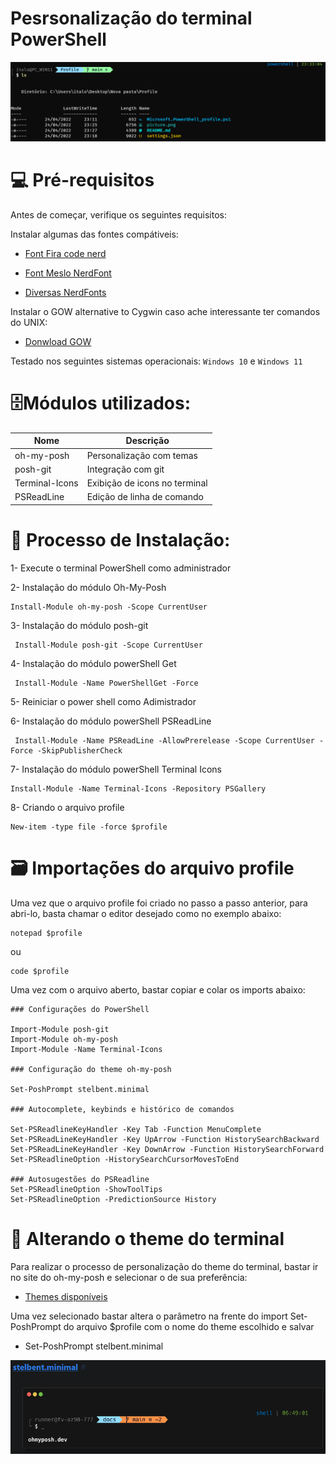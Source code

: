 
# Pesrsonalização do terminal PowerShell 

![](https://github.com/italohcx/-powershell-prompt-/blob/main/picture.png)

# 💻 Pré-requisitos

Antes de começar, verifique os seguintes requisitos:

Instalar algumas das fontes compátiveis:

* [Font Fira code nerd](https://github.com/ryanoasis/nerd-fonts/tree/master/patched-fonts/FiraCode)

* [Font Meslo NerdFont](https://github.com/romkatv/powerlevel10k#meslo-nerd-font-patched-for-powerlevel10k)

* [Diversas NerdFonts](https://www.nerdfonts.com/font-downloads)

Instalar o GOW alternative to Cygwin caso ache interessante ter comandos do UNIX:

* [Donwload GOW](https://github.com/bmatzelle/gow)

Testado nos seguintes sistemas operacionais: `Windows 10` e `Windows 11`

# 🗄️Módulos utilizados: 

Nome            | Descrição 
---------       | ------
oh-my-posh      | Personalização com temas
posh-git        | Integração com git
Terminal-Icons  | Exibição de icons no terminal
PSReadLine      | Edição de linha de comando

# 📀 Processo de Instalação:

1- Execute o terminal PowerShell como administrador

2- Instalação do módulo Oh-My-Posh

~~~PoweShell
Install-Module oh-my-posh -Scope CurrentUser
~~~

3- Instalação do módulo posh-git

~~~PoweShell
 Install-Module posh-git -Scope CurrentUser
~~~

4- Instalação do módulo powerShell Get

~~~PoweShell
 Install-Module -Name PowerShellGet -Force
~~~

5- Reiniciar o power shell como Adimistrador

6- Instalação do módulo powerShell PSReadLine

~~~PoweShell
 Install-Module -Name PSReadLine -AllowPrerelease -Scope CurrentUser -Force -SkipPublisherCheck
~~~

7- Instalação do módulo powerShell Terminal Icons

~~~PoweShell
Install-Module -Name Terminal-Icons -Repository PSGallery
~~~

8- Criando o arquivo profile

~~~PoweShell
New-item -type file -force $profile   
~~~

# 🗃️ Importações do arquivo profile 

Uma vez que o arquivo profile foi criado no passo a passo anterior, para abri-lo, basta chamar o editor desejado como no exemplo abaixo:

~~~PoweShell
notepad $profile 
~~~
ou 
~~~PoweShell
code $profile   
~~~

Uma vez com o arquivo aberto, bastar copiar e colar os imports abaixo:

~~~PoweShell
### Configurações do PowerShell

Import-Module posh-git 
Import-Module oh-my-posh
Import-Module -Name Terminal-Icons

### Configuração do theme oh-my-posh

Set-PoshPrompt stelbent.minimal

### Autocomplete, keybinds e histórico de comandos

Set-PSReadlineKeyHandler -Key Tab -Function MenuComplete
Set-PSReadLineKeyHandler -Key UpArrow -Function HistorySearchBackward
Set-PSReadLineKeyHandler -Key DownArrow -Function HistorySearchForward
Set-PSReadlineOption -HistorySearchCursorMovesToEnd

### Autosugestões do PSReadline
Set-PSReadlineOption -ShowToolTips
Set-PSReadlineOption -PredictionSource History
~~~

# 🎨 Alterando o theme do terminal

Para realizar o processo de personalização do theme do terminal, bastar ir no site do oh-my-posh e selecionar o de sua preferência:

* [Themes disponíveis](https://ohmyposh.dev/docs/themes)

Uma vez selecionado bastar altera o parâmetro na frente do import Set-PoshPrompt do arquivo $profile com o nome do theme escolhido e salvar

- Set-PoshPrompt stelbent.minimal

![](https://github.com/italohcx/-powershell-prompt-/blob/main/example_theme.png)


